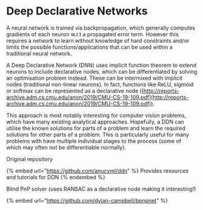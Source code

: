 # Deep Declarative Networks

A neural network is trained via backpropagation, which generally computes gradients of each neuron w.r.t a propagated error term. However this requires a network to learn without knowledge of hard constraints and/or limits the possible functions/applications that can be used within a traditional neural network.

A Deep Declarative Network (DNN) uses implicit function theorem to extend neurons to include declarative nodes, which can be differentiated by solving an optimisation problem instead. These can be intermixed with implicit nodes (traditional non-linear neurons). In fact, functions like ReLU, sigmoid or softmax can be represented as a declarative node ([http://reports-archive.adm.cs.cmu.edu/anon/2019/CMU-CS-19-109.pdf](http://reports-archive.adm.cs.cmu.edu/anon/2019/CMU-CS-19-109.pdf)).



This approach is most notably interesting for computer vision problems, which have many existing analytical approaches. Hopefully, a DDN can utilise the known solutions for parts of a problem and learn the required solutions for other parts of a problem. This is particularly useful for many problems with have multiple individual stages to the process (some of which may often not be differentiable normally).



Original repository

{% embed url="https://github.com/anucvml/ddn" %}
Provides resources and tutorials for DDN
{% endembed %}

Blind PnP solver (uses RANSAC as a declarative node making it interesting!)

{% embed url="https://github.com/dylan-campbell/bpnpnet" %}
